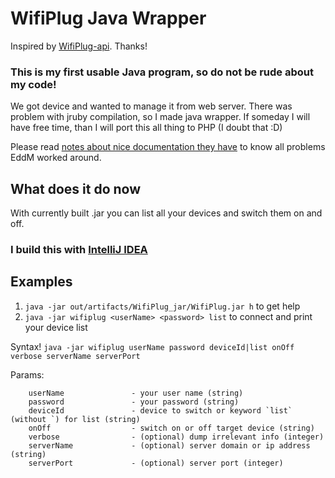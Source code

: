 # WifiPlug Java Wrapper

Inspired by [WifiPlug-api](https://github.com/EddM/wifiplug-api). Thanks!

### This is my first usable Java program, so do not be rude about my code!

We got device and wanted to manage it from web server. There was problem with jruby compilation, so I made java wrapper.
If someday I will have free time, than I will port this all thing to PHP (I doubt that :D)

Please read [notes about nice documentation they have](https://github.com/EddM/wifiplug-api/blob/master/README.md) to know all problems EddM worked around.

## What does it do now

With currently built .jar you can list all your devices and switch them on and off.

### I build this with [IntelliJ IDEA](https://www.jetbrains.com/idea/)

## Examples

1. `java -jar out/artifacts/WifiPlug_jar/WifiPlug.jar h` to get help
2. `java -jar wifiplug <userName> <password> list`  to connect and print your device list

Syntax!
```java -jar wifiplug userName password deviceId|list onOff verbose serverName serverPort```

Params:
```
    userName               - your user name (string)
    password               - your password (string)
    deviceId               - device to switch or keyword `list` (without `) for list (string)
    onOff                  - switch on or off target device (string)
    verbose                - (optional) dump irrelevant info (integer)
    serverName             - (optional) server domain or ip address (string)
    serverPort             - (optional) server port (integer)
```
